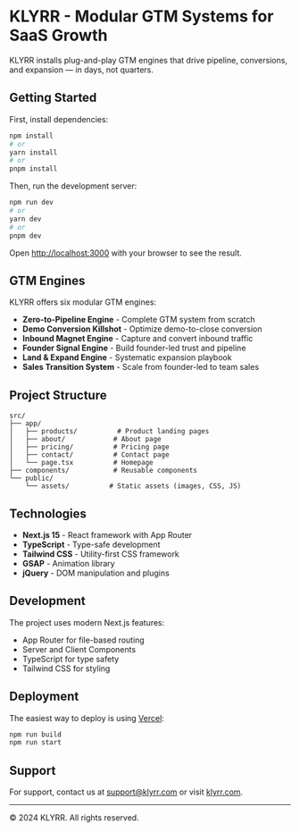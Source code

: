 # KLYRR - Modular GTM Systems for SaaS Growth

KLYRR installs plug-and-play GTM engines that drive pipeline, conversions, and expansion — in days, not quarters.

## Getting Started

First, install dependencies:

```bash
npm install
# or
yarn install
# or
pnpm install
```

Then, run the development server:

```bash
npm run dev
# or
yarn dev
# or
pnpm dev
```

Open [http://localhost:3000](http://localhost:3000) with your browser to see the result.

## GTM Engines

KLYRR offers six modular GTM engines:

- **Zero-to-Pipeline Engine** - Complete GTM system from scratch
- **Demo Conversion Killshot** - Optimize demo-to-close conversion
- **Inbound Magnet Engine** - Capture and convert inbound traffic
- **Founder Signal Engine** - Build founder-led trust and pipeline
- **Land & Expand Engine** - Systematic expansion playbook
- **Sales Transition System** - Scale from founder-led to team sales

## Project Structure

```
src/
├── app/
│   ├── products/          # Product landing pages
│   ├── about/            # About page
│   ├── pricing/          # Pricing page
│   ├── contact/          # Contact page
│   └── page.tsx          # Homepage
├── components/           # Reusable components
└── public/
    └── assets/          # Static assets (images, CSS, JS)
```

## Technologies

- **Next.js 15** - React framework with App Router
- **TypeScript** - Type-safe development
- **Tailwind CSS** - Utility-first CSS framework
- **GSAP** - Animation library
- **jQuery** - DOM manipulation and plugins

## Development

The project uses modern Next.js features:
- App Router for file-based routing
- Server and Client Components
- TypeScript for type safety
- Tailwind CSS for styling

## Deployment

The easiest way to deploy is using [Vercel](https://vercel.com):

```bash
npm run build
npm run start
```

## Support

For support, contact us at support@klyrr.com or visit [klyrr.com](https://klyrr.com).

---

© 2024 KLYRR. All rights reserved.